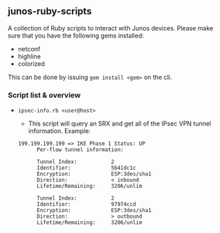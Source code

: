 ## junos-ruby-scripts

A collection of Ruby scripts to interact with Junos devices. Please make sure that you have the following
gems installed:

- netconf
- highline
- colorized

This can be done by issuing `gem install <gem>` on the cli.

### Script list & overview

- `ipsec-info.rb <user@host>`
	- This script will query an SRX and get all of the IPsec VPN tunnel information. Example:

	<pre><code>199.199.199.199 => IKE Phase 1 Status: UP
        Per-flow tunnel information:

        Tunnel Index:           2
        Identifier:             5b41dc1c
        Encryption:             ESP:3des/sha1
        Direction:              &lt; inbound
        Lifetime/Remaining:     3206/unlim

        Tunnel Index:           2
        Identifier:             97974ccd
        Encryption:             ESP:3des/sha1
        Direction:              &gt; outbound
        Lifetime/Remaining:     3206/unlim</code></pre>
